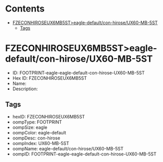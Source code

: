 



Contents
========

* [FZECONHIROSEUX6MB5ST>eagle-default/con-hirose/UX60-MB-5ST](#fzeconhiroseux6mb5steagle-defaultcon-hiroseux60-mb-5st)
	* [Tags](#tags)

# FZECONHIROSEUX6MB5ST>eagle-default/con-hirose/UX60-MB-5ST

- ID: FOOTPRINT-eagle-eagle-default-con-hirose-UX60-MB-5ST
- Hex ID: FZECONHIROSEUX6MB5ST
- Name: 
- Description: 

## Tags

- hexID: FZECONHIROSEUX6MB5ST
- oompType: FOOTPRINT
- oompSize: eagle
- oompColor: eagle-default
- oompDesc: con-hirose
- oompIndex: UX60-MB-5ST
- oompName: eagle-default/con-hirose/UX60-MB-5ST
- oompID: FOOTPRINT-eagle-eagle-default-con-hirose-UX60-MB-5ST
